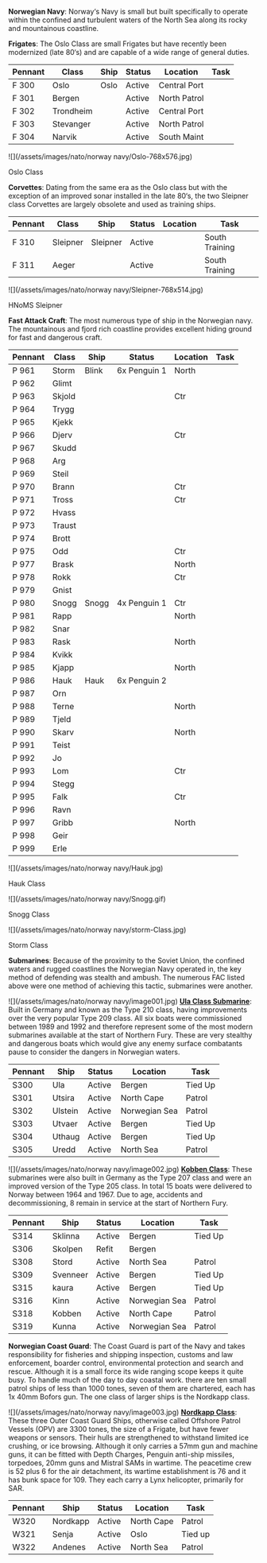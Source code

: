 **Norwegian Navy**: Norway‘s Navy is small but built specifically to operate within the confined and turbulent waters of the North Sea along its rocky and mountainous coastline.

**Frigates**: The Oslo Class are small Frigates but have recently been modernized (late 80‘s) and are capable of a wide range of general duties.

| Pennant | Class     | Ship | Status | Location     | Task |
| ------- | --------- | ---- | ------ | ------------ | ---- |
| F 300   | Oslo      | Oslo | Active | Central Port |      |
| F 301   | Bergen    |      | Active | North Patrol |      |
| F 302   | Trondheim |      | Active | Central Port |      |
| F 303   | Stevanger |      | Active | North Patrol |      |
| F 304   | Narvik    |      | Active | South Maint  |      |

![](/assets/images/nato/norway navy/Oslo-768x576.jpg)

Oslo Class

**Corvettes**: Dating from the same era as the Oslo class but with the exception of an improved sonar installed in the late 80‘s, the two Sleipner class Corvettes are largely obsolete and used as training ships.

| Pennant | Class    | Ship     | Status | Location | Task           |
| ------- | -------- | -------- | ------ | -------- | -------------- |
| F 310   | Sleipner | Sleipner | Active |          | South Training |
| F 311   | Aeger    |          | Active |          | South Training |

![](/assets/images/nato/norway navy/Sleipner-768x514.jpg)

HNoMS Sleipner

**Fast Attack Craft**: The most numerous type of ship in the Norwegian navy. The mountainous and fjord rich coastline provides excellent hiding ground for fast and dangerous craft.

| Pennant | Class  | Ship  | Status       | Location | Task |
| ------- | ------ | ----- | ------------ | -------- | ---- |
| P 961   | Storm  | Blink | 6x Penguin 1 | North    |      |
| P 962   | Glimt  |       |              |          |      |
| P 963   | Skjold |       |              | Ctr      |      |
| P 964   | Trygg  |       |              |          |      |
| P 965   | Kjekk  |       |              |          |      |
| P 966   | Djerv  |       |              | Ctr      |      |
| P 967   | Skudd  |       |              |          |      |
| P 968   | Arg    |       |              |          |      |
| P 969   | Steil  |       |              |          |      |
| P 970   | Brann  |       |              | Ctr      |      |
| P 971   | Tross  |       |              | Ctr      |      |
| P 972   | Hvass  |       |              |          |      |
| P 973   | Traust |       |              |          |      |
| P 974   | Brott  |       |              |          |      |
| P 975   | Odd    |       |              | Ctr      |      |
| P 977   | Brask  |       |              | North    |      |
| P 978   | Rokk   |       |              | Ctr      |      |
| P 979   | Gnist  |       |              |          |      |
| P 980   | Snogg  | Snogg | 4x Penguin 1 | Ctr      |      |
| P 981   | Rapp   |       |              | North    |      |
| P 982   | Snar   |       |              |          |      |
| P 983   | Rask   |       |              | North    |      |
| P 984   | Kvikk  |       |              |          |      |
| P 985   | Kjapp  |       |              | North    |      |
| P 986   | Hauk   | Hauk  | 6x Penguin 2 |          |      |
| P 987   | Orn    |       |              |          |      |
| P 988   | Terne  |       |              | North    |      |
| P 989   | Tjeld  |       |              |          |      |
| P 990   | Skarv  |       |              | North    |      |
| P 991   | Teist  |       |              |          |      |
| P 992   | Jo     |       |              |          |      |
| P 993   | Lom    |       |              | Ctr      |      |
| P 994   | Stegg  |       |              |          |      |
| P 995   | Falk   |       |              | Ctr      |      |
| P 996   | Ravn   |       |              |          |      |
| P 997   | Gribb  |       |              | North    |      |
| P 998   | Geir   |       |              |          |      |
| P 999   | Erle   |       |              |          |      |

![](/assets/images/nato/norway navy/Hauk.jpg)

Hauk Class

![](/assets/images/nato/norway navy/Snogg.gif)

Snogg Class

![](/assets/images/nato/norway navy/storm-Class.jpg)

Storm Class

**Submarines**: Because of the proximity to the Soviet Union, the confined waters and rugged coastlines the Norwegian Navy operated in, the key method of defending was stealth and ambush. The numerous FAC listed above were one method of achieving this tactic, submarines were another.

![](/assets/images/nato/norway navy/image001.jpg) **[Ula Class Submarine](http://www.military-today.com/navy/ula_class.htm)**: Built in Germany and known as the Type 210 class, having improvements over the very popular Type 209 class. All six boats were commissioned between 1989 and 1992 and therefore represent some of the most modern submarines available at the start of Northern Fury. These are very stealthy and dangerous boats which would give any enemy surface combatants pause to consider the dangers in Norwegian waters.

| Pennant | Ship    | Status | Location      | Task    |
| ------- | ------- | ------ | ------------- | ------- |
| S300    | Ula     | Active | Bergen        | Tied Up |
| S301    | Utsira  | Active | North Cape    | Patrol  |
| S302    | Ulstein | Active | Norwegian Sea | Patrol  |
| S303    | Utvaer  | Active | Bergen        | Tied Up |
| S304    | Uthaug  | Active | Bergen        | Tied Up |
| S305    | Uredd   | Active | North Sea     | Patrol  |

![](/assets/images/nato/norway navy/image002.jpg) **[Kobben Class](https://en.wikipedia.org/wiki/Kobben-class_submarine)**: These submarines were also built in Germany as the Type 207 class and were an improved version of the Type 205 class. In total 15 boats were delivered to Norway between 1964 and 1967. Due to age, accidents and decommissioning, 8 remain in service at the start of Northern Fury.

| Pennant | Ship     | Status | Location      | Task    |
| ------- | -------- | ------ | ------------- | ------- |
| S314    | Sklinna  | Active | Bergen        | Tied Up |
| S306    | Skolpen  | Refit  | Bergen        |         |
| S308    | Stord    | Active | North Sea     | Patrol  |
| S309    | Svenneer | Active | Bergen        | Tied Up |
| S315    | kaura    | Active | Bergen        | Tied Up |
| S316    | Kinn     | Active | Norwegian Sea | Patrol  |
| S318    | Kobben   | Active | North Cape    | Patrol  |
| S319    | Kunna    | Active | Norwegian Sea | Patrol  |

**Norwegian Coast Guard**: The Coast Guard is part of the Navy and takes responsibility for fisheries and shipping inspection, customs and law enforcement, boarder control, environmental protection and search and rescue. Although it is a small force its wide ranging scope keeps it quite busy. To handle much of the day to day coastal work. there are ten small patrol ships of less than 1000 tones, seven of them are chartered, each has 1x 40mm Bofors gun. The one class of larger ships is the Nordkapp class.

![](/assets/images/nato/norway navy/image003.jpg) **[Nordkapp Class](http://www.wikiwand.com/en/Nordkapp-class_offshore_patrol_vessel)**: These three Outer Coast Guard Ships, otherwise called Offshore Patrol Vessels (OPV) are 3300 tones, the size of a Frigate, but have fewer weapons or sensors. Their hulls are strengthened to withstand limited ice crushing, or ice browsing. Although it only carries a 57mm gun and machine guns, it can be fitted with Depth Charges, Penguin anti-ship missiles, torpedoes, 20mm guns and Mistral SAMs in wartime. The peacetime crew is 52 plus 6 for the air detachment, its wartime establishment is 76 and it has bunk space for 109. They each carry a Lynx helicopter, primarily for SAR.

| Pennant | Ship     | Status | Location   | Task    |
| ------- | -------- | ------ | ---------- | ------- |
| W320    | Nordkapp | Active | North Cape | Patrol  |
| W321    | Senja    | Active | Oslo       | Tied up |
| W322    | Andenes  | Active | North Sea  | Patrol  |
